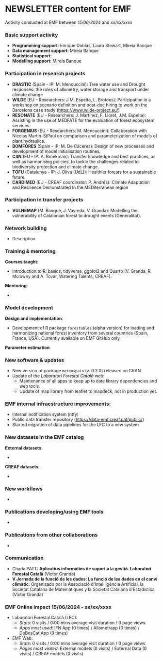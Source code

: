 # NEWSLETTER content for EMF

Activity conducted at EMF between *15/06/2024* and *xx/xx/xxxx*

### Basic support activity

-   **Programming support**: Enrique Doblas, Laura Stewart, Mireia Banque
-   **Data management support**: Mireia Banque
-   **Statistical support**: 
-   **Modelling support**: Mireia Banque

### Participation in research projects

-   **DRASTIC** (Spain - IP: M. Mencuccini): Tree water use and Drought responses: the roles of allometry, water storage and transport under climate change
-   **WILDE** (EU - Researchers: J.M. Espelta, L. Brotons): Participation in a workshop on scenario definition and post-doc hiring to work on the Barcelona case study (<https://www.wilde-project.eu/>)
-   **RESONATE** (EU - Researchers: J. Martínez, F. Lloret, J.M. Espelta): Assisting in the use of MEDFATE for the evaluation of forest ecosystem services.
-   **FORGENIUS** (EU - Researchers: M. Mencuccini): Collaboration with Nicolas Martin-StPaul on comparison and parameterization of models of plant hydraulics.
-   **BOMFORES** (Spain - IP: M. De Cáceres): Design of new processes and development of model initialisation routines.
-   **C4N** (EU - IP: A. Broekman): Transfer knowledge and best practices, as well as harmonising policies, to tackle the challenges related to biodiversity protection and climate change.
-   **TOFU** (Catalunya - IP: J. Oliva (UdL)): Healthier forests for a sustainable future.
-   **CARDIMED** (EU - CREAF coordinator: P. Andrés): Climate Adaptation and Resilience Demonstrated In the MEDiterranean region

### Participation in transfer projects

-   **VULNEMAP** (M. Banqué, J. Vayreda, V. Granda): Modelling the vulnerability of Catalonian forest to drought events (Generalitat).

### Network building

-   Description

### Training & mentoring

**Courses taught**:
-   Introduction to R: basics, tidyverse, ggplot2 and Quarto (V. Granda, R. Molowny and A. Tovar, Watering Talents, CREAF).

**Mentoring**:

-   

### Model development

**Design and implementation**:

-   Development of R package `forestables` (alpha version) for loading and harmonizing national forest inventory from several countries (Spain, France, USA). Currently available on EMF GitHub only. 

**Parameter estimation**:

### New software & updates

-   New version of package `meteospain` (v. 0.2.0) released on CRAN
-   Update of the *Laboratori Forestal Català* web:
    -   Maintenance of all apps to keep up to date library dependencies and web tools.
    -   Update of map library from leaflet to mapdeck, not in production yet.

### EMF internal infraestructure improvements:

-   Internal notification system (ntfy)
-   Public data transfer repository (https://data-emf.creaf.cat/public/)
-   Started migration of data pipelines for the LFC to a new system

### New datasets in the EMF catalog

**External datasets**:

  +   

**CREAF datasets**:

  +   
  
### New workflows

-   

### Publications developing/using EMF tools

-   

### Publications from other collaborations

-   

### Communication

-   Charla PATT: **Aplicatius informàtics de suport a la gestió. Laboratori Forestal Català** (Víctor Granda)
-   **V Jornada de la funció de les dades: La funció de les dades en el canvi climàtic**. Organizado por la Associació d'Intel·ligència Artificial, la Societat Catalana de Matemàtiques y la Societat Catalana d'Estadística (Víctor Granda)

### EMF Online impact 15/06/2024 - xx/xx/xxxx

-   Laboratori Forestal Català (LFC):
    -   *Stats*: 0 visits / 0:00 mins average visit duration / 0 page views
    -   *Apps most used*: IFN App (0 times) / Allometrapp (0 times) / DeBosCat App (0 times)
-   EMF Web:
    -   *Stats*: 0 visits / 0:00 mins average visit duration / 0 page views
    -   *Pages most visited*: External models (0 visits) / External Data (0 visits) / CREAF models (0 visits)
